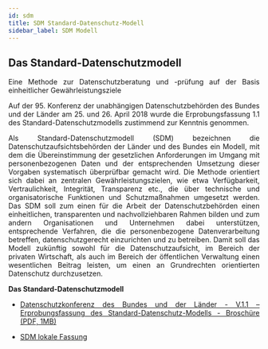 ```yaml
---
id: sdm
title: SDM Standard-Datenschutz-Modell
sidebar_label: SDM Modell
---
```

<div class="dsa" id="ds-oben"></div>

<div hidden>

## [>>Link zum BSI SDM Original](https://www.bfdi.bund.de/DE/Datenschutz/Themen/Technische_Anwendungen/TechnischeAnwendungenArtikel/Standard-Datenschutzmodell.html)

## [>>BSI IT-Grundschutz-Kompendium mit weiterführenden Links>>](https://www.bsi.bund.de/DE/Themen/ITGrundschutz/ITGrundschutzKompendium/itgrundschutzKompendium_node.html;jsessionid=57B9CF512B6FB76EBA1006185E30F479.2_cid341)

</div>

<div style="text-align: justify"> 

## Das Standard-Datenschutzmodell

Eine Methode zur Datenschutzberatung und -prüfung auf der Basis einheitlicher Gewährleistungsziele

Auf der 95. Konferenz der unabhängigen Datenschutzbehörden des Bundes und der Länder am 25. und 26. April 2018 wurde die Erprobungsfassung 1.1 des Standard-Datenschutzmodells zustimmend zur Kenntnis genommen.

Als Standard-Datenschutzmodell (SDM) bezeichnen die Datenschutzaufsichtsbehörden der Länder und des Bundes ein Modell, mit dem die Übereinstimmung der gesetzlichen Anforderungen im Umgang mit personenbezogenen Daten und der entsprechenden Umsetzung dieser Vorgaben systematisch überprüfbar gemacht wird.
Die Methode orientiert sich dabei an zentralen Gewährleistungszielen, wie etwa Verfügbarkeit, Vertraulichkeit, Integrität, Transparenz etc., die über technische und organisatorische Funktionen und Schutzmaßnahmen umgesetzt werden. Das SDM soll zum einen für die Arbeit der Datenschutzbehörden einen einheitlichen, transparenten und nachvollziehbaren Rahmen bilden und zum andern Organisationen und Unternehmen dabei unterstützen, entsprechende Verfahren, die die personenbezogene Datenverarbeitung betreffen, datenschutzgerecht einzurichten und zu betreiben. Damit soll das Modell zukünftig sowohl für die Datenschutzaufsicht, im Bereich der privaten Wirtschaft, als auch im Bereich der öffentlichen Verwaltung einen wesentlichen Beitrag leisten, um einen an Grundrechten orientierten Datenschutz durchzusetzen.

**Das Standard-Datenschutzmodell**

*  [Datenschutzkonferenz des Bundes und der Länder - V.1.1 – Erprobungsfassung des Standard-Datenschutz-Modells - Broschüre (PDF, 1MB)](https://www.bfdi.bund.de/SharedDocs/Publikationen/Entschliessungssammlung/ErgaenzendeDokumente/95DSK_SDM_V_1_1clean_Broschuere.pdf?__blob=publicationFile&v=2) 

*  [SDM lokale Fassung](/pdf/95DSK_SDM_V_1_1clean_Broschuere.pdf)

</div> 
